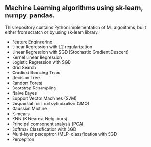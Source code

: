 ## Machine Learning algorithms using sk-learn, numpy, pandas.

This repository contains Python implementation of ML algorithms, built either from scratch or by using sk-learn library.

- Feature Engineering
- Linear Regression with L2 regularization
- Linear Regression with SGD (Stochastic Gradient Descent)
- Kernel Linear Regression
- Logistic Regression with SGD
- Grid Search
- Gradient Boosting Trees
- Decision Tree
- Random Forest
- Bootstrap Resampling
- Naive Bayes
- Support Vector Machines (SVM) 
- Sequential minimal optimization (SMO)
- Gaussian Mixture
- K-means
- KNN (K Nearest Neighbors)
- Principal component analysis (PCA)
- Softmax Classification with SGD
- Multi-layer perceptron (MLP) classification with SGD
- Perceptron
